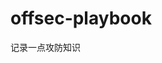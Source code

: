 








































































































































# offsec-playbook
记录一点攻防知识

